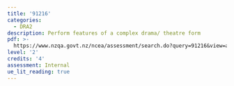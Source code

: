 ```yaml
---
title: '91216'
categories:
  - DRA2
description: Perform features of a complex drama/ theatre form
pdf: >-
  https://www.nzqa.govt.nz/ncea/assessment/search.do?query=91216&view=all&level=01
level: '2'
credits: '4'
assessment: Internal
ue_lit_reading: true
---
```


